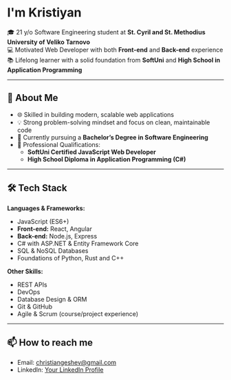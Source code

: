 # I'm Kristiyan

🎓 21 y/o Software Engineering student at **St. Cyril and St. Methodius University of Veliko Tarnovo**  
💻 Motivated Web Developer with both **Front-end** and **Back-end** experience  
📚 Lifelong learner with a solid foundation from **SoftUni** and **High School in Application Programming**

---

## 🚀 About Me
- 🌐 Skilled in building modern, scalable web applications  
- 💡 Strong problem-solving mindset and focus on clean, maintainable code  
- 🎯 Currently pursuing a **Bachelor’s Degree in Software Engineering**  
- 📜 Professional Qualifications:
  - **SoftUni Certified JavaScript Web Developer**
  - **High School Diploma in Application Programming (C#)**  

---

## 🛠 Tech Stack

**Languages & Frameworks:**
- JavaScript (ES6+)
- **Front-end:** React, Angular
- **Back-end:** Node.js, Express
- C# with ASP.NET & Entity Framework Core
- SQL & NoSQL Databases
- Foundations of Python, Rust and C++

**Other Skills:**
- REST APIs
- DevOps
- Database Design & ORM  
- Git & GitHub  
- Agile & Scrum (course/project experience)

---

## 📫 How to reach me
- Email: christiangeshev@gmail.com
- LinkedIn: [Your LinkedIn Profile](https://linkedin.com/in/your-linkedin)
